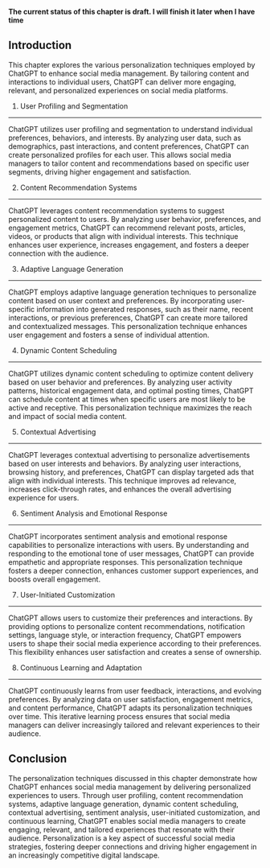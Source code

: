 **The current status of this chapter is draft. I will finish it later when I have time**

Introduction
------------

This chapter explores the various personalization techniques employed by ChatGPT to enhance social media management. By tailoring content and interactions to individual users, ChatGPT can deliver more engaging, relevant, and personalized experiences on social media platforms.

1. User Profiling and Segmentation
----------------------------------

ChatGPT utilizes user profiling and segmentation to understand individual preferences, behaviors, and interests. By analyzing user data, such as demographics, past interactions, and content preferences, ChatGPT can create personalized profiles for each user. This allows social media managers to tailor content and recommendations based on specific user segments, driving higher engagement and satisfaction.

2. Content Recommendation Systems
---------------------------------

ChatGPT leverages content recommendation systems to suggest personalized content to users. By analyzing user behavior, preferences, and engagement metrics, ChatGPT can recommend relevant posts, articles, videos, or products that align with individual interests. This technique enhances user experience, increases engagement, and fosters a deeper connection with the audience.

3. Adaptive Language Generation
-------------------------------

ChatGPT employs adaptive language generation techniques to personalize content based on user context and preferences. By incorporating user-specific information into generated responses, such as their name, recent interactions, or previous preferences, ChatGPT can create more tailored and contextualized messages. This personalization technique enhances user engagement and fosters a sense of individual attention.

4. Dynamic Content Scheduling
-----------------------------

ChatGPT utilizes dynamic content scheduling to optimize content delivery based on user behavior and preferences. By analyzing user activity patterns, historical engagement data, and optimal posting times, ChatGPT can schedule content at times when specific users are most likely to be active and receptive. This personalization technique maximizes the reach and impact of social media content.

5. Contextual Advertising
-------------------------

ChatGPT leverages contextual advertising to personalize advertisements based on user interests and behaviors. By analyzing user interactions, browsing history, and preferences, ChatGPT can display targeted ads that align with individual interests. This technique improves ad relevance, increases click-through rates, and enhances the overall advertising experience for users.

6. Sentiment Analysis and Emotional Response
--------------------------------------------

ChatGPT incorporates sentiment analysis and emotional response capabilities to personalize interactions with users. By understanding and responding to the emotional tone of user messages, ChatGPT can provide empathetic and appropriate responses. This personalization technique fosters a deeper connection, enhances customer support experiences, and boosts overall engagement.

7. User-Initiated Customization
-------------------------------

ChatGPT allows users to customize their preferences and interactions. By providing options to personalize content recommendations, notification settings, language style, or interaction frequency, ChatGPT empowers users to shape their social media experience according to their preferences. This flexibility enhances user satisfaction and creates a sense of ownership.

8. Continuous Learning and Adaptation
-------------------------------------

ChatGPT continuously learns from user feedback, interactions, and evolving preferences. By analyzing data on user satisfaction, engagement metrics, and content performance, ChatGPT adapts its personalization techniques over time. This iterative learning process ensures that social media managers can deliver increasingly tailored and relevant experiences to their audience.

Conclusion
----------

The personalization techniques discussed in this chapter demonstrate how ChatGPT enhances social media management by delivering personalized experiences to users. Through user profiling, content recommendation systems, adaptive language generation, dynamic content scheduling, contextual advertising, sentiment analysis, user-initiated customization, and continuous learning, ChatGPT enables social media managers to create engaging, relevant, and tailored experiences that resonate with their audience. Personalization is a key aspect of successful social media strategies, fostering deeper connections and driving higher engagement in an increasingly competitive digital landscape.
